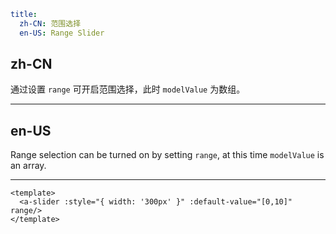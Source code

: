 ```yaml
title:
  zh-CN: 范围选择
  en-US: Range Slider
```

## zh-CN

通过设置 `range` 可开启范围选择，此时 `modelValue` 为数组。

---

## en-US

Range selection can be turned on by setting `range`, at this time `modelValue` is an array.

---

```vue
<template>
  <a-slider :style="{ width: '300px' }" :default-value="[0,10]" range/>
</template>
```
